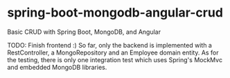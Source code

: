 # spring-boot-mongodb-angular-crud
Basic CRUD with Spring Boot, MongoDB, and Angular

TODO: Finish frontend :)
So far, only the backend is implemented with a RestController, a MongoRepository and an Employee domain entity.
As for the testing, there is only one integration test which uses Spring's MockMvc and embedded MongoDB libraries.
